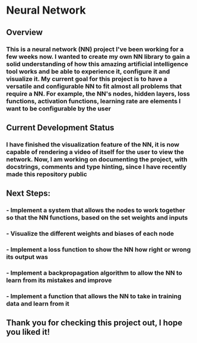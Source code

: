 # Neural Network
## Overview
### This is a neural network (NN) project I've been working for a few weeks now. I wanted to create my own NN library to gain a solid understanding of how this amazing artificial intelligence tool works and be able to experience it, configure it and visualize it. My current goal for this project is to have a versatile and configurable NN to fit almost all problems that require a NN. For example, the NN's nodes, hidden layers, loss functions, activation functions, learning rate are elements I want to be configurable by the user

## Current Development Status
### I have finished the visualization feature of the NN, it is now capable of rendering a video of itself for the user to view the network. Now, I am working on documenting the project, with docstrings, comments and type hinting, since I have recently made this repository public

## Next Steps:
### - Implement a system that allows the nodes to work together so that the NN functions, based on the set weights and inputs
### - Visualize the different weights and biases of each node
### - Implement a loss function to show the NN how right or wrong its output was
### - Implement a backpropagation algorithm to allow the NN to learn from its mistakes and improve
### - Implement a function that allows the NN to take in training data and learn from it



## Thank you for checking this project out, I hope you liked it!
